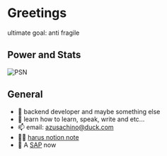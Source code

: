 # Greetings

ultimate goal: anti fragile

## Power and Stats

![PSN](https://card.psnprofiles.com/1/AzusaKotorin.png)

## General

- 🧐 backend developer and maybe something else
- 🌱 learn how to learn, speak, write and etc...
- 📫 email: azusachino@duck.com
- ✍🏻 [harus notion note](https://harus-note.notion.site/harusNote-1737242dc8218043a2e0e2fca24a5cd5)
- 🎉 A [SAP](https://www.credly.com/badges/5dd714e3-6476-4389-925e-6b61bfa668fd) now
